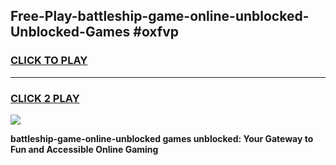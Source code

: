 
## Free-Play-battleship-game-online-unblocked-Unblocked-Games #oxfvp
<h3>
<a href="https://news.freeplayer.one?title=battleship-game-online-unblocked&ref=8M">CLICK TO PLAY</a></h3>
<hr>

<h3>
<a href="https://news.freeplayer.one?title=battleship-game-online-unblocked&ref=8M">CLICK 2 PLAY</a>
  
</h3>

<a href="https://news.freeplayer.one?title=battleship-game-online-unblocked&ref=8M"><img src="https://clearcache.store/games.png"></a>


**battleship-game-online-unblocked games unblocked: Your Gateway to Fun and Accessible Online Gaming**
